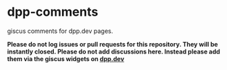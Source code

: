 # dpp-comments
giscus comments for dpp.dev pages.

**Please do not log issues or pull requests for this repository. They will be instantly closed. Please do not add discussions here. Instead please add them via the giscus widgets on [dpp.dev](https://dpp.dev)**
